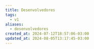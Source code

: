 ```yaml
---
title: Desenvolvedores
tags:
  - v1
aliases:
  - desenvolvedores
created_at: 2024-07-12T18:57:06-03:00
updated_at: 2024-08-05T13:17:45-03:00
---
```

